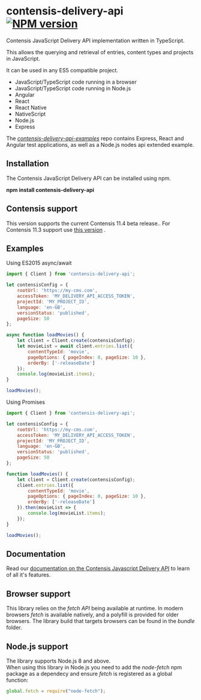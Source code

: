 # contensis-delivery-api [![NPM version](https://img.shields.io/npm/v/contensis-delivery-api.svg?style=flat)](https://www.npmjs.com/package/contensis-delivery-api)
Contensis JavaScript Delivery API implementation written in TypeScript.

This allows the querying and retrieval of entries, content types and projects in JavaScript.

It can be used in any ES5 compatible project.
* JavaScript/TypeScript code running in a browser
* JavaScript/TypeScript code running in Node.js
* Angular
* React
* React Native
* NativeScript
* Node.js
* Express

The *[contensis-delivery-api-examples](https://github.com/contensis/contensis-delivery-api-examples)* repo contains Express, React and Angular test applications, as well as a Node.js nodes api extended example.

## Installation

The Contensis JavaScript Delivery API can be installed using npm.

**npm install contensis-delivery-api**

## Contensis support
This version supports the current Contensis 11.4 beta release.. For Contensis 11.3 support use [this version](https://github.com/contensis/contensis-delivery-api/tree/release/1.0) .

## Examples

Using ES2015 async/await

```js
import { Client } from 'contensis-delivery-api';

let contensisConfig = { 
	rootUrl: 'https://my-cms.com',
	accessToken: 'MY_DELIVERY_API_ACCESS_TOKEN',
	projectId: 'MY_PROJECT_ID',
	language: 'en-GB',
	versionStatus: 'published',
	pageSize: 50
};

async function loadMovies() {
	let client = Client.create(contensisConfig);
	let movieList = await client.entries.list({
		contentTypeId: 'movie',
		pageOptions: { pageIndex: 0, pageSize: 10 },
		orderBy: ['-releaseDate']
	});
	console.log(movieList.items);
}

loadMovies();
```

Using Promises
```js
import { Client } from 'contensis-delivery-api';

let contensisConfig = { 
	rootUrl: 'https://my-cms.com',
	accessToken: 'MY_DELIVERY_API_ACCESS_TOKEN',
	projectId: 'MY_PROJECT_ID',
	language: 'en-GB',
	versionStatus: 'published',
	pageSize: 50
};

function loadMovies() {
	let client = Client.create(contensisConfig);
	client.entries.list({
		contentTypeId: 'movie',
		pageOptions: { pageIndex: 0, pageSize: 10 },
		orderBy: ['-releaseDate']
	}).then(movieList => {
		console.log(movieList.items);
	});
}

loadMovies();
```

## Documentation

Read our [documentation on the Contensis Javascript Delivery API](https://developer.zengenti.com/contensis/api/delivery/js/) to learn of all it's features.

## Browser support
This library relies on the *fetch API* being available at runtime. In modern browsers *fetch* is available natively, and a polyfill is provided for older browsers. 
The library build that targets browsers can be found in the *bundle* folder.

## Node.js support
The library supports Node.js 8 and above.  
When using this library in Node.js you need to add the *node-fetch* npm package as a dependecy and ensure *fetch* is registered as a global function:
```js
global.fetch = require("node-fetch");
```
